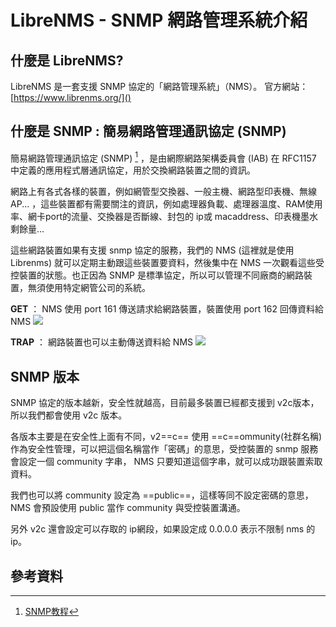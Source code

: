 # LibreNMS - SNMP 網路管理系統介紹
## 什麼是 LibreNMS?
LibreNMS 是一套支援 SNMP 協定的「網路管理系統」（NMS）。 官方網站： [https://www.librenms.org/]()

## 什麼是 SNMP : 簡易網路管理通訊協定 (SNMP) 

簡易網路管理通訊協定 (SNMP) [^1] ，是由網際網路架構委員會 (IAB) 在 RFC1157 中定義的應用程式層通訊協定，用於交換網路裝置之間的資訊。

網路上有各式各樣的裝置，例如網管型交換器、一般主機、網路型印表機、無線AP... ，這些裝置都有需要關注的資訊，例如處理器負載、處理器溫度、RAM使用率、網卡port的流量、交換器是否斷線、封包的 ip或 macaddress、印表機墨水剩餘量... 

這些網路裝置如果有支援 snmp 協定的服務，我們的 NMS (這裡就是使用 Librenms) 就可以定期主動跟這些裝置要資料，然後集中在 NMS 一次觀看這些受控裝置的狀態。也正因為 SNMP 是標準協定，所以可以管理不同廠商的網路裝置，無須使用特定網管公司的系統。


**GET** ： NMS 使用 port 161 傳送請求給網路裝置，裝置使用 port 162 回傳資料給 NMS
![](snmp-get-response.gif)

**TRAP** ： 網路裝置也可以主動傳送資料給 NMS
![](snmp-trap.gif)

## SNMP 版本

SNMP 協定的版本越新，安全性就越高，目前最多裝置已經都支援到 v2c版本，所以我們都會使用 v2c 版本。

各版本主要是在安全性上面有不同，v2==c== 使用 ==c==ommunity(社群名稱) 作為安全性管理，可以把這個名稱當作「密碼」的意思，受控裝置的 snmp 服務會設定一個 community 字串， NMS 只要知道這個字串，就可以成功跟裝置索取資料。

我們也可以將  community 設定為 ==public==，這樣等同不設定密碼的意思， NMS 會預設使用 public 當作 community 與受控裝置溝通。

另外 v2c 還會設定可以存取的 ip網段，如果設定成 0.0.0.0 表示不限制 nms 的 ip。

## 參考資料
[^1]: [SNMP教程](https://www.manageengine.com/tw/network-monitoring/what-is-snmp.html)
